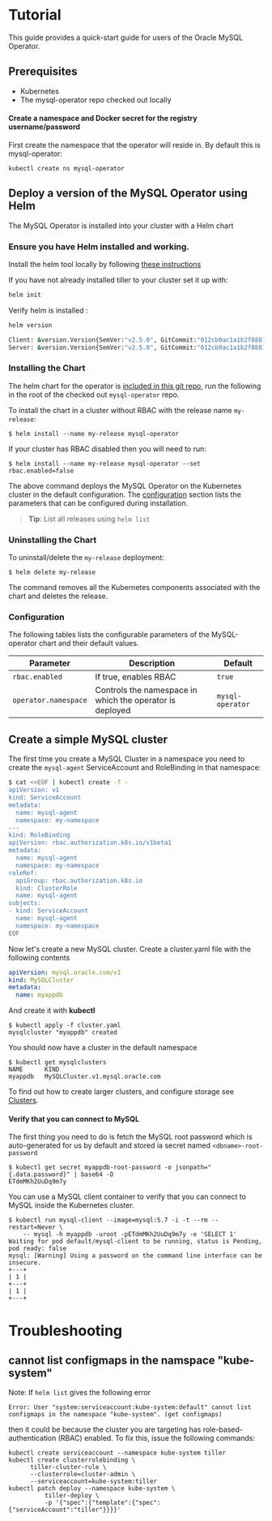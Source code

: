 # Tutorial

This guide provides a quick-start guide for users of the Oracle MySQL Operator.

## Prerequisites

* Kubernetes
* The mysql-operator repo checked out locally

#### Create a namespace and Docker secret for the registry username/password

First create the namespace that the operator will reside in. By default this is mysql-operator:

```
kubectl create ns mysql-operator
```

## Deploy a version of the MySQL Operator using Helm

The MySQL Operator is installed into your cluster with a Helm chart

### Ensure you have Helm installed and working.

Install the helm tool locally by following [these instructions](https://docs.helm.sh/using_helm/#installing-helm)

If you  have not already installed tiller to your cluster set it up with:

```bash
helm init
```

Verify helm is installed :
```bash
helm version

Client: &version.Version{SemVer:"v2.5.0", GitCommit:"012cb0ac1a1b2f888144ef5a67b8dab6c2d45be6", GitTreeState:"clean"}
Server: &version.Version{SemVer:"v2.5.0", GitCommit:"012cb0ac1a1b2f888144ef5a67b8dab6c2d45be6", GitTreeState:"clean"}
```

### Installing the Chart

The helm chart for the operator is [included in this git repo](../mysql-operator), run the following in the root of the checked out `mysql-operator` repo.

To install the chart in a cluster without RBAC with the release name `my-release`:

```console
$ helm install --name my-release mysql-operator
```

If your cluster has RBAC disabled then you will need to run:

```console
$ helm install --name my-release mysql-operator --set rbac.enabled=false
```

The above command deploys the MySQL Operator on the Kubernetes cluster in the default configuration. The [configuration](#configuration) section lists the parameters that can be configured during installation.

> **Tip**: List all releases using `helm list`

### Uninstalling the Chart

To uninstall/delete the `my-release` deployment:

```console
$ helm delete my-release
```

The command removes all the Kubernetes components associated with the chart and deletes the release.

### Configuration

The following tables lists the configurable parameters of the MySQL-operator chart and their default values.

Parameter | Description | Default
--------- | ----------- | -------
`rbac.enabled` | If true, enables RBAC | `true`
`operator.namespace` | Controls the namespace in which the operator is deployed | `mysql-operator`

## Create a simple MySQL cluster

The first time you create a MySQL Cluster in a namespace you need to create the
`mysql-agent` ServiceAccount and RoleBinding in that namespace:

```bash
$ cat <<EOF | kubectl create -f -
apiVersion: v1
kind: ServiceAccount
metadata:
  name: mysql-agent
  namespace: my-namespace
---
kind: RoleBinding
apiVersion: rbac.authorization.k8s.io/v1beta1
metadata:
  name: mysql-agent
  namespace: my-namespace
roleRef:
  apiGroup: rbac.authorization.k8s.io
  kind: ClusterRole
  name: mysql-agent
subjects:
- kind: ServiceAccount
  name: mysql-agent
  namespace: my-namespace
EOF
```

Now let's create a new MySQL cluster. Create a cluster.yaml file with the following contents

```yaml
apiVersion: mysql.oracle.com/v1
kind: MySQLCluster
metadata:
  name: myappdb
```

And create it with **kubectl**

```
$ kubectl apply -f cluster.yaml
mysqlcluster "myappdb" created
```

You should now have a cluster in the default namespace

```
$ kubectl get mysqlclusters
NAME      KIND
myappdb   MySQLCluster.v1.mysql.oracle.com
```

To find out how to create larger clusters, and configure storage see [Clusters](user/clusters.md#clusters).

#### Verify that you can connect to MySQL

The first thing you need to do is fetch the MySQL root password which is auto-generated for us by default and stored ia secret named `<dbname>-root-password`

```
$ kubectl get secret myappdb-root-password -o jsonpath="{.data.password}" | base64 -D
ETdmMKh2UuDq9m7y
```

You can use a MySQL client container to verify  that you can connect to MySQL inside the Kubernetes cluster.

```
$ kubectl run mysql-client --image=mysql:5.7 -i -t --rm --restart=Never \
    -- mysql -h myappdb -uroot -pETdmMKh2UuDq9m7y -e 'SELECT 1'
Waiting for pod default/mysql-client to be running, status is Pending, pod ready: false
mysql: [Warning] Using a password on the command line interface can be insecure.
+---+
| 1 |
+---+
| 1 |
+---+
```

# Troubleshooting

## cannot list configmaps in the namspace "kube-system"

Note: If `helm list` gives the following error

```console
Error: User "system:serviceaccount:kube-system:default" cannot list configmaps in the namespace "kube-system". (get configmaps)
```

then it could be because the cluster you are targeting has role-based-authentication (RBAC) enabled. To fix this, issue the following commands:

```console
kubectl create serviceaccount --namespace kube-system tiller
kubectl create clusterrolebinding \
      tiller-cluster-rule \
      --clusterrole=cluster-admin \
      --serviceaccount=kube-system:tiller
kubectl patch deploy --namespace kube-system \
          tiller-deploy \
          -p '{"spec":{"template":{"spec":{"serviceAccount":"tiller"}}}}'
```

